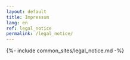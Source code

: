 ```yaml
---
layout: default
title: Impressum
lang: en
ref: legal_notice
permalink: /legal_notice/
---
```


{%- include common_sites/legal_notice.md -%}